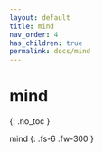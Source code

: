 ```yaml
---
layout: default
title: mind
nav_order: 4
has_children: true
permalink: docs/mind
---
```


# mind
{: .no_toc }

mind
{: .fs-6 .fw-300 }
